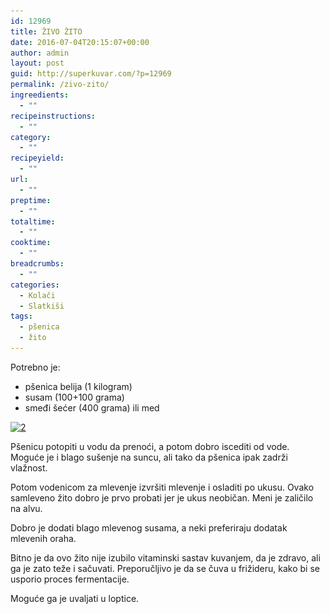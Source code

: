 ```yaml
---
id: 12969
title: ŽIVO ŽITO
date: 2016-07-04T20:15:07+00:00
author: admin
layout: post
guid: http://superkuvar.com/?p=12969
permalink: /zivo-zito/
ingreedients:
  - ""
recipeinstructions:
  - ""
category:
  - ""
recipeyield:
  - ""
url:
  - ""
preptime:
  - ""
totaltime:
  - ""
cooktime:
  - ""
breadcrumbs:
  - ""
categories:
  - Kolači
  - Slatkiši
tags:
  - pšenica
  - žito
---
```

Potrebno je:  
* pšenica belija (1 kilogram)  
* susam (100+100 grama)  
* smeđi šećer (400 grama) ili med

[<img class="alignnone size-medium wp-image-12970" src="/wp-content/uploads/2016/06/2-300x169.jpg" alt="2" width="300" height="169" srcset="/wp-content/uploads/2016/06/2-300x169.jpg 300w, /wp-content/uploads/2016/06/2-768x431.jpg 768w, /wp-content/uploads/2016/06/2-1024x575.jpg 1024w" sizes="(max-width: 300px) 100vw, 300px" />](/wp-content/uploads/2016/06/2-300x169.jpg)

Pšenicu potopiti u vodu da prenoći, a potom dobro iscediti od vode. Moguće je i blago sušenje na suncu, ali tako da pšenica ipak zadrži vlažnost.

Potom vodenicom za mlevenje izvršiti mlevenje i osladiti po ukusu. Ovako samleveno žito dobro je prvo probati jer je ukus neobičan. Meni je zaličilo na alvu.

Dobro je dodati blago mlevenog susama, a neki preferiraju dodatak mlevenih oraha.

Bitno je da ovo žito nije izubilo vitaminski sastav kuvanjem, da je zdravo, ali ga je zato teže i sačuvati. Preporučljivo je da se čuva u frižideru, kako bi se usporio proces fermentacije.

Moguće ga je uvaljati u loptice.